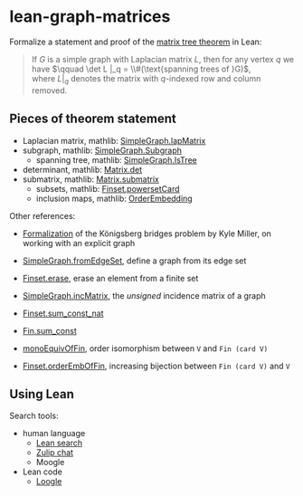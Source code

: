 # lean-graph-matrices

Formalize a statement and proof of the [matrix tree theorem](https://en.wikipedia.org/wiki/Kirchhoff%27s_theorem) in Lean:

> If $G$ is a simple graph with Laplacian matrix $L$, then for any vertex $q$ we have
> $\qquad \det L |_q = \\#(\text{spanning trees of }G)$,  
> where $L |_q$ denotes the matrix with $q$-indexed row and column removed.

## Pieces of theorem statement

- Laplacian matrix, mathlib: [SimpleGraph.lapMatrix](https://leanprover-community.github.io/mathlib4_docs/Mathlib/Combinatorics/SimpleGraph/LapMatrix.html#SimpleGraph.lapMatrix)
- subgraph, mathlib: [SimpleGraph.Subgraph](https://leanprover-community.github.io/mathlib4_docs/Mathlib/Combinatorics/SimpleGraph/Subgraph.html#SimpleGraph.Subgraph)
  - spanning tree, mathlib: [SimpleGraph.IsTree](https://leanprover-community.github.io/mathlib4_docs/Mathlib/Combinatorics/SimpleGraph/Acyclic.html#SimpleGraph.IsTree)
- determinant, mathlib: [Matrix.det](https://leanprover-community.github.io/mathlib4_docs/Mathlib/LinearAlgebra/Matrix/Determinant/Basic.html#Matrix.det)
- submatrix, mathlib: [Matrix.submatrix](https://leanprover-community.github.io/mathlib4_docs/Mathlib/Data/Matrix/Defs.html#Matrix.submatrix)
  - subsets, mathlib: [Finset.powersetCard](https://leanprover-community.github.io/mathlib4_docs/Mathlib/Data/Finset/Powerset.html#Finset.powersetCard)
  - inclusion maps, mathlib: [OrderEmbedding](https://leanprover-community.github.io/mathlib4_docs/Mathlib/Order/Hom/Basic.html#OrderEmbedding)

Other references:

- [Formalization](https://github.com/leanprover-community/mathlib4/blob/5fd096bd429d4dc16bfe66021dc227578aae3b6f/Archive/Wiedijk100Theorems/Konigsberg.lean#L78-L84) of the Königsberg bridges problem by Kyle Miller, on working with an explicit graph

- [SimpleGraph.fromEdgeSet](https://leanprover-community.github.io/mathlib4_docs/Mathlib/Combinatorics/SimpleGraph/Basic.html#SimpleGraph.fromEdgeSet), define a graph from its edge set

- [Finset.erase](https://leanprover-community.github.io/mathlib4_docs/Mathlib/Data/Finset/Erase.html#Finset.erase), erase an element from a finite set

- [SimpleGraph.incMatrix](https://leanprover-community.github.io/mathlib4_docs/Mathlib/Combinatorics/SimpleGraph/IncMatrix.html), the *unsigned* incidence matrix of a graph

- [Finset.sum_const_nat](https://leanprover-community.github.io/mathlib4_docs/Mathlib/Algebra/BigOperators/Group/Finset/Basic.html#Finset.sum_const_nat)

- [Fin.sum_const](https://leanprover-community.github.io/mathlib4_docs/Mathlib/Algebra/BigOperators/Fin.html#Fin.sum_const)

- [monoEquivOfFin](https://leanprover-community.github.io/mathlib4_docs/Mathlib/Data/Fintype/Sort.html#monoEquivOfFin), order isomorphism between `V` and `Fin (card V)`

- [Finset.orderEmbOfFin](https://leanprover-community.github.io/mathlib4_docs/Mathlib/Data/Finset/Sort.html#Finset.orderEmbOfFin), increasing bijection between `Fin (card V)` and `V`

## Using Lean

Search tools:

- human language
  - [Lean search](https://leansearch.net/)
  - [Zulip chat](https://leanprover.zulipchat.com)
  - Moogle
- Lean code
  - [Loogle](https://loogle.lean-lang.org/)
